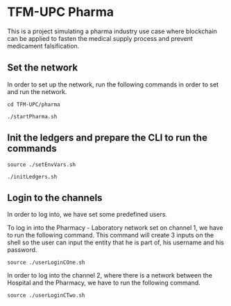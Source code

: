 # TFM-UPC Pharma

This is a project simulating a pharma industry use case where blockchain can be applied to fasten the medical supply process and prevent medicament falsification.

## Set the network

In order to set up the network, run the following commands in order to set and run the network.

```
cd TFM-UPC/pharma

./startPharma.sh
```

## Init the ledgers and prepare the CLI to run the commands

```
source ./setEnvVars.sh

./initLedgers.sh
```

## Login to the channels

In order to log into, we have set some predefined users.

To log in into the Pharmacy - Laboratory network set on channel 1, we have to run the following command. This command will create 3 inputs on the shell so the user can input the entity that he is part of, his username and his password.

```
source ./userLoginCOne.sh
```

In order to log into the channel 2, where there is a network between the Hospital and the Pharmacy, we have to run the following command.

```
source ./userLoginCTwo.sh
```
